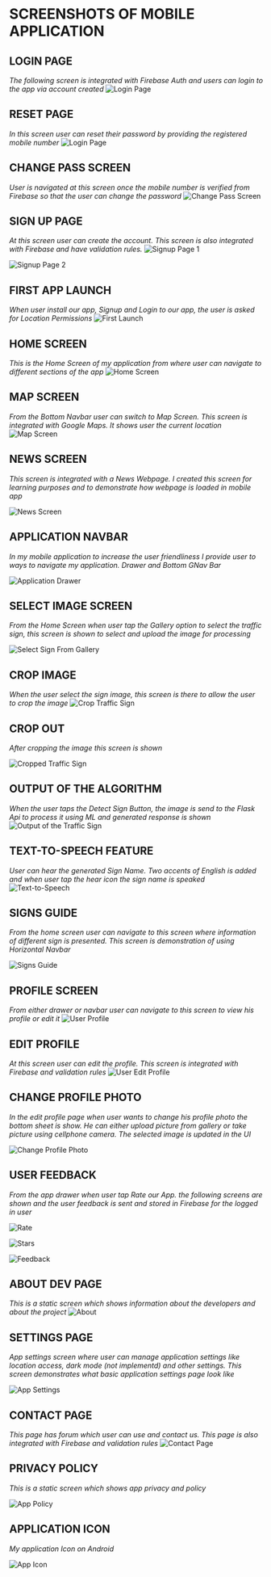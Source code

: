 # SCREENSHOTS OF MOBILE APPLICATION

## LOGIN PAGE
_The following screen is integrated with Firebase Auth and users can login to the app via account created_
![Login Page](./mobileApp/1-Login.jpg)

## RESET PAGE
_In this screen user can reset their password by providing the registered mobile number_
![Login Page](./mobileApp/2-Reset.jpg)

## CHANGE PASS SCREEN
_User is navigated at this screen once the mobile number is verified from Firebase so that the user can change the password_
![Change Pass Screen](./mobileApp/3-Change_Pass.jpg)

## SIGN UP PAGE
_At this screen user can create the account. This screen is also integrated with Firebase and have validation rules._
![Signup Page 1](./mobileApp/4-Signup.jpg)

![Signup Page 2](./mobileApp/5-Signup.jpg)

## FIRST APP LAUNCH
_When user install our app, Signup and Login to our app, the user is asked for Location Permissions_
![First Launch](./mobileApp/6-First_Launch.jpg)

## HOME SCREEN
_This is the Home Screen of my application from where user can navigate to different sections of the app_
![Home Screen](./mobileApp/7-Home.jpg)

## MAP SCREEN
_From the Bottom Navbar user can switch to Map Screen. This screen is integrated with Google Maps. It shows user the current location_
![Map Screen](./mobileApp/8-Map.jpg)

## NEWS SCREEN
_This screen is integrated with a News Webpage. I created this screen for learning purposes and to demonstrate how webpage is loaded in mobile app_

![News Screen](./mobileApp/9-News.jpg)

## APPLICATION NAVBAR
_In my mobile application to increase the user friendliness I provide user to ways to navigate my application. Drawer and Bottom GNav Bar_

![Application Drawer](./mobileApp/10-Navbar.jpg)

## SELECT IMAGE SCREEN
_From the Home Screen when user tap the Gallery option to select the traffic sign, this screen is shown to select and upload the image for processing_

![Select Sign From Gallery](./mobileApp/11-Select_Image.jpg)

## CROP IMAGE
_When the user select the sign image, this screen is there to allow the user to crop the image_
![Crop Traffic Sign](./mobileApp/12-Crop_Image.jpg)

## CROP OUT
_After cropping the image this screen is shown_

![Cropped Traffic Sign](./mobileApp/13-Crop_out.jpg)

## OUTPUT OF THE ALGORITHM
_When the user taps the Detect Sign Button, the image is send to the Flask Api to process it using ML and generated response is shown_
![Output of the Traffic Sign](./mobileApp/14-Output.jpg)

## TEXT-TO-SPEECH FEATURE
_User can hear the generated Sign Name. Two accents of English is added and when user tap the hear icon the sign name is speaked_
![Text-to-Speech](./mobileApp/15-Text_to_Speech.jpg)

## SIGNS GUIDE
_From the home screen user can navigate to this screen where information of different sign is presented. This screen is demonstration of using Horizontal Navbar_

![Signs Guide](./mobileApp/16-Signs_Info.jpg)

## PROFILE SCREEN
_From either drawer or navbar user can navigate to this screen to view his profile or edit it_
![User Profile](./mobileApp/17-Profile.jpg)

## EDIT PROFILE
_At this screen user can edit the profile. This screen is integrated with Firebase and validation rules_
![User Edit Profile](./mobileApp/18-Profile_Edit.jpg)

## CHANGE PROFILE PHOTO
_In the edit profile page when user wants to change his profile photo the bottom sheet is show. He can either upload picture from gallery or take picture using cellphone camera. The selected image is updated in the UI_

![Change Profile Photo](./mobileApp/19-Profile_Photo.jpg)

## USER FEEDBACK
_From the app drawer when user tap Rate our App. the following screens are shown and the user feedback is sent and stored in Firebase for the logged in user_

![Rate](./mobileApp/20-Rate.jpg)

![Stars](./mobileApp/21-Stars.jpg)

![Feedback](./mobileApp/22-Feedback.jpg)

## ABOUT DEV PAGE
_This is a static screen which shows information about the developers and about the project_
![About](./mobileApp/23-About.jpg)

## SETTINGS PAGE
_App settings screen where user can manage application settings like location access, dark mode (not implementd) and other settings. This screen demonstrates what basic application settings page look like_

![App Settings](./mobileApp/24-Settings.jpg)

## CONTACT PAGE
_This page has forum which user can use and contact us. This page is also integrated with Firebase and validation rules_
![Contact Page](./mobileApp/25-Help.jpg)

## PRIVACY POLICY
_This is a static screen which shows app privacy and policy_

![App Policy](./mobileApp/26-Policy.jpg)

## APPLICATION ICON
_My application Icon on Android_

![App Icon](./mobileApp/27-App_icon.jpg)
